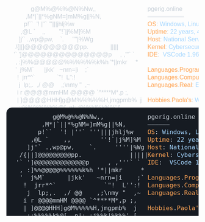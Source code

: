 <svg xmlns="http://www.w3.org/2000/svg" font-family="Arial, Helvetica, sans-serif" width="975px" height="550px" font-size="16px">
<style>
.keyColor {fill: #ffa657;}
.valueColor {fill: #a5d6ff;}
.addColor {fill: #3fb950;}
.delColor {fill: #f85149;}
.commentColor {fill: #8b949e;}
text, tspan {white-space: pre;}
</style>

<text x="15" y="30" fill="#c9d1d9" class="ascii">
<tspan x="15" y="30">           g@M%@%%@N%Nw,,                   </tspan>
<tspan x="15" y="50">        ,M*|`||*%gNM=]mM%g||%N,             </tspan>
<tspan x="15" y="70">       p!``  '! |''` '''|||jhlj%w           </tspan>
<tspan x="15" y="90">     ,@L `    ,,        ''!`|j%M]%M         </tspan>
<tspan x="15" y="110">    ]j'` .,wp@pw,    `.     ''''|%Wg       </tspan>
<tspan x="15" y="130">  /{||]@@@@@@@@@pp.             |||||      </tspan>
<tspan x="15" y="150"> '` ']@@@@@@@@@@@@@@p     , ,'''` `        </tspan>
<tspan x="15" y="170">  , :]%%@@@@@%%%%%%k%h '*||mkr     *       </tspan>
<tspan x="15" y="190">  '  j%M`      |jkk'   ~nrn=|i    ;`       </tspan>
<tspan x="15" y="210">   !  jrr*^`             `"!  L'':!   </tspan>
<tspan x="15" y="230">    j  lp;,.  ,/ @@    ,;\nmy "  ,~   </tspan>
<tspan x="15" y="250">   i r @@@@mmHM @@@@ `^****M*,p ;,         </tspan>
<tspan x="15" y="270">   | ]@@@@HHH]g@M%%%%%H,jmgpmb%  j         </tspan>
<tspan x="15" y="290">    ;;%%%%%k%@[,.n|;.;j%%k|%k%%',[         </tspan>
<tspan x="15" y="310">     H|%%k%%%j%k||,;;j;!!'|%ij}]@          </tspan>
<tspan x="15" y="330">     "djjmkL,"]][,,,,wwxw;|#kjk` </tspan>
<tspan x="15" y="350">       %;%km%%%%M%M|%%jkkii|||[            </tspan>
<tspan x="15" y="370">        kjj%%kkkl|!||||||j|||"        </tspan>
<tspan x="15" y="390">         |jm%H@@@b%%kkmk%i|!,[             </tspan>
<tspan x="15" y="410">         @p|j%%%%jkk|||j*'`;j[             </tspan>
<tspan x="15" y="430">        ]@@@g|'''`'''  ` ,;j%k             </tspan>
<tspan x="15" y="450">        @@@@@mgmp;,,,,:;jj%%k%             </tspan>
<tspan x="15" y="470">       @@@@@@@@%%kgki!|jjjj%k%@ .          </tspan>
<tspan x="15" y="490">. ^['' %@@@@HH%b%k{illljkjj%%%% ; `,.      </tspan>
<tspan x="15" y="510">=[' ` . %HH%%%%%H@gkilljjj%kk%".   `'i</tspan>
</text>

<text x="370" y="30" fill="#c9d1d9">
<tspan x="370" y="30">pgerig.online</tspan>
<tspan x="370" y="50">——————</tspan>
<tspan x="370" y="70" class="keyColor">OS</tspan>: <tspan class="valueColor">Windows, Linux</tspan>
<tspan x="370" y="90" class="keyColor">Uptime</tspan>: <tspan class="valueColor">22 years, 4 months, 28 days</tspan>
<tspan x="370" y="110" class="keyColor">Host</tspan>: <tspan class="valueColor">National Service for Industrial Work Training (SENATI)</tspan><tspan class="commentColor"> #RIT</tspan>
<tspan x="370" y="130" class="keyColor">Kernel</tspan>: <tspan class="valueColor">Cybersecurity Engineering</tspan><tspan class="commentColor"> #CPET</tspan>
<tspan x="370" y="150" class="keyColor">IDE</tspan>: <tspan class="valueColor"> VSCode 1.96.2</tspan>
<tspan x="370" y="190" class="keyColor">Languages</tspan>.<tspan class="keyColor">Programming</tspan>: <tspan class="valueColor">Python, JavaScript</tspan>
<tspan x="370" y="210" class="keyColor">Languages</tspan>.<tspan class="keyColor">Computer</tspan>: <tspan class="valueColor">HTML, CSS, JSON, XML</tspan>
<tspan x="370" y="230" class="keyColor">Languages</tspan>.<tspan class="keyColor">Real</tspan>: <tspan class="valueColor">English, Spanish</tspan>
<tspan x="370" y="270" class="keyColor">Hobbies</tspan>.<tspan class="keyColor">Paola's</tspan>: <tspan class="valueColor">Wasting time watching TikToks, listening to Kevin Kaarl and getting depressed, playing Minecraft.</tspan>
<tspan x="370" y="330" class="keyColor">Contact</tspan>:
<tspan x="370" y="350">——————</tspan>
<tspan x="370" y="370" class="keyColor">Email</tspan>: <tspan class="valueColor">pgerig.reyes@gmail.com</tspan>
<tspan x="370" y="390" class="keyColor">LinkedIn</tspan>: <tspan class="valueColor">Paola Gerig Reyes</tspan>
<tspan x="370" y="410" class="keyColor">Discord</tspan>: <tspan class="valueColor">_gerig</tspan>
<tspan x="370" y="450" class="keyColor">GitHub Stats</tspan>:
<tspan x="370" y="470">——————</tspan>
<tspan x="370" y="490" class="keyColor">Repos</tspan>: <tspan class="valueColor">0</tspan> {<tspan class="keyColor">Contributed</tspan>: <tspan class="valueColor">0 </tspan>}  | <tspan class="keyColor">Commmits</tspan>: <tspan class="valueColor">0  </tspan>| <tspan class="keyColor">Stars</tspan>: <tspan class="valueColor">0</tspan>
<tspan x="370" y="510" class="keyColor">Followers</tspan>: <tspan class="valueColor">0 </tspan>| <tspan class="keyColor">Lines of Code</tspan>: <tspan class="valueColor">446,180</tspan> (<tspan class="addColor">522,944++</tspan>, <tspan class="delColor">76,764--</tspan>)
</text>

<script xmlns=""/><link xmlns=""/></svg>


























<svg xmlns="http://www.w3.org/2000/svg" font-family="Andale Mono,AndaleMono,Consolas,monospace" width="975px" height="550px" font-size="16px">
<style>
.keyColor {fill: #ffa657;}
.valueColor {fill: #a5d6ff;}
.addColor {fill: #3fb950;}
.delColor {fill: #f85149;}
.commentColor {fill: #8b949e;}
text, tspan {white-space: pre;}
</style>

<rect width="970px" height="530px" fill="#161b22" rx="15"/>

<text x="15" y="30" fill="#c9d1d9" class="ascii">
<tspan x="15" y="30">           g@M%@%%@N%Nw,,                   </tspan>
<tspan x="15" y="50">        ,M*|`||*%gNM=]mM%g||%N,             </tspan>
<tspan x="15" y="70">       p!``  '! |''` '''|||jhlj%w           </tspan>
<tspan x="15" y="90">     ,@L `    ,,        ''!`|j%M]%M         </tspan>
<tspan x="15" y="110">    ]j'` .,wp@pw,    `.     ''''|%Wg       </tspan>
<tspan x="15" y="130">  /{||]@@@@@@@@@pp.             |||||      </tspan>
<tspan x="15" y="150"> '` ']@@@@@@@@@@@@@@p     , ,'''` `        </tspan>
<tspan x="15" y="170">  , :]%%@@@@@%%%%%%k%h '*||mkr     *       </tspan>
<tspan x="15" y="190">  '  j%M`      |jkk'   ~nrn=|i    ;`       </tspan>
<tspan x="15" y="210">   !  jrr*^`             `"!  L'':!   </tspan>
<tspan x="15" y="230">    j  lp;,.  ,/ @@    ,;\nmy "  ,~   </tspan>
<tspan x="15" y="250">   i r @@@@mmHM @@@@ `^****M*,p ;,         </tspan>
<tspan x="15" y="270">   | ]@@@@HHH]g@M%%%%%H,jmgpmb%  j         </tspan>
<tspan x="15" y="290">    ;;%%%%%k%@[,.n|;.;j%%k|%k%%',[         </tspan>
<tspan x="15" y="310">     H|%%k%%%j%k||,;;j;!!'|%ij}]@          </tspan>
<tspan x="15" y="330">     "djjmkL,"]][,,,,wwxw;|#kjk` </tspan>
<tspan x="15" y="350">       %;%km%%%%M%M|%%jkkii|||[            </tspan>
<tspan x="15" y="370">        kjj%%kkkl|!||||||j|||"        </tspan>
<tspan x="15" y="390">         |jm%H@@@b%%kkmk%i|!,[             </tspan>
<tspan x="15" y="410">         @p|j%%%%jkk|||j*'`;j[             </tspan>
<tspan x="15" y="430">        ]@@@g|'''`'''  ` ,;j%k             </tspan>
<tspan x="15" y="450">        @@@@@mgmp;,,,,:;jj%%k%             </tspan>
<tspan x="15" y="470">       @@@@@@@@%%kgki!|jjjj%k%@ .          </tspan>
<tspan x="15" y="490">. ^['' %@@@@HH%b%k{illljkjj%%%% ; `,.      </tspan>
<tspan x="15" y="510">=[' ` . %HH%%%%%H@gkilljjj%kk%".   `'i</tspan>
</text>

<text x="370" y="30" fill="#c9d1d9">
<tspan x="370" y="30">pgerig.online</tspan>
<tspan x="370" y="50">——————</tspan>
<tspan x="370" y="70" class="keyColor">OS</tspan>: <tspan class="valueColor">Windows, Linux</tspan>
<tspan x="370" y="90" class="keyColor">Uptime</tspan>: <tspan class="valueColor">22 years, 4 months, 28 days</tspan>
<tspan x="370" y="110" class="keyColor">Host</tspan>: <tspan class="valueColor">National Service for Industrial Work Training (SENATI)</tspan><tspan class="commentColor"> #RIT</tspan>
<tspan x="370" y="130" class="keyColor">Kernel</tspan>: <tspan class="valueColor">Cybersecurity Engineering</tspan><tspan class="commentColor"> #CPET</tspan>
<tspan x="370" y="150" class="keyColor">IDE</tspan>: <tspan class="valueColor"> VSCode 1.96.2</tspan>
<tspan x="370" y="190" class="keyColor">Languages</tspan>.<tspan class="keyColor">Programming</tspan>: <tspan class="valueColor">Python, JavaScript</tspan>
<tspan x="370" y="210" class="keyColor">Languages</tspan>.<tspan class="keyColor">Computer</tspan>: <tspan class="valueColor">HTML, CSS, JSON, XML</tspan>
<tspan x="370" y="230" class="keyColor">Languages</tspan>.<tspan class="keyColor">Real</tspan>: <tspan class="valueColor">English, Spanish</tspan>
<tspan x="370" y="270" class="keyColor">Hobbies</tspan>.<tspan class="keyColor">Paola's</tspan>: <tspan class="valueColor">Wasting time watching TikToks, listening to Kevin Kaarl and getting depressed, playing Minecraft.</tspan>
<tspan x="370" y="330" class="keyColor">Contact</tspan>:
<tspan x="370" y="350">——————</tspan>
<tspan x="370" y="370" class="keyColor">Email</tspan>: <tspan class="valueColor">pgerig.reyes@gmail.com</tspan>
<tspan x="370" y="390" class="keyColor">LinkedIn</tspan>: <tspan class="valueColor">Paola Gerig Reyes</tspan>
<tspan x="370" y="410" class="keyColor">Discord</tspan>: <tspan class="valueColor">_gerig</tspan>
<tspan x="370" y="450" class="keyColor">GitHub Stats</tspan>:
<tspan x="370" y="470">——————</tspan>
<tspan x="370" y="490" class="keyColor">Repos</tspan>: <tspan class="valueColor">0</tspan> {<tspan class="keyColor">Contributed</tspan>: <tspan class="valueColor">0 </tspan>}  | <tspan class="keyColor">Commmits</tspan>: <tspan class="valueColor">0  </tspan>| <tspan class="keyColor">Stars</tspan>: <tspan class="valueColor">0</tspan>
<tspan x="370" y="510" class="keyColor">Followers</tspan>: <tspan class="valueColor">0 </tspan>| <tspan class="keyColor">Lines of Code</tspan>: <tspan class="valueColor">446,180</tspan> (<tspan class="addColor">522,944++</tspan>, <tspan class="delColor">76,764--</tspan>)
</text>

<script xmlns=""/><link xmlns=""/></svg>
